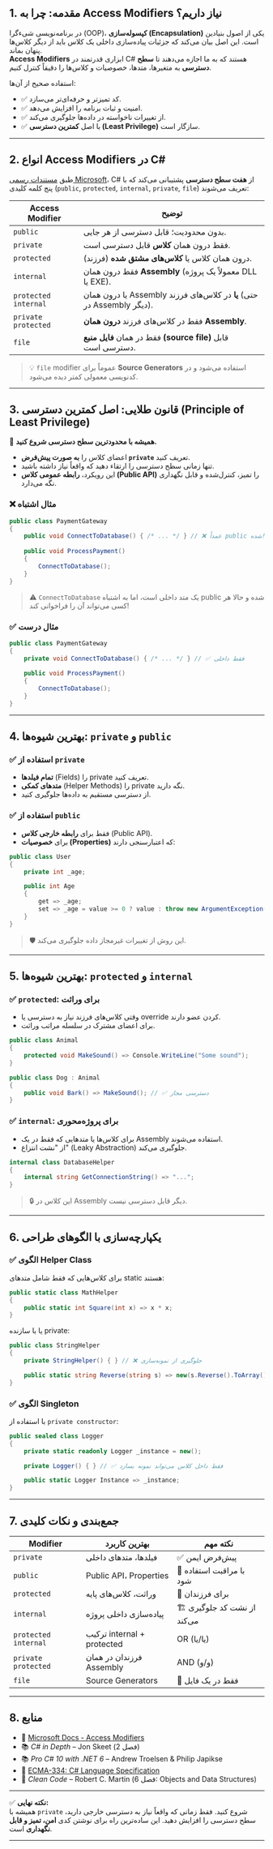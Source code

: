 ﻿

## 1. مقدمه: چرا به Access Modifiers نیاز داریم؟

در برنامه‌نویسی شیءگرا (OOP)، **کپسوله‌سازی (Encapsulation)** یکی از اصول بنیادین است. این اصل بیان می‌کند که جزئیات پیاده‌سازی داخلی یک کلاس باید از دیگر کلاس‌ها پنهان بماند.  
**Access Modifiers** ابزاری قدرتمند در C# هستند که به ما اجازه می‌دهند تا **سطح دسترسی** به متغیرها، متدها، خصوصیات و کلاس‌ها را دقیقاً کنترل کنیم.

استفاده صحیح از آن‌ها:
- ✅ کد تمیز‌تر و حرفه‌ای‌تر می‌سازد.
- ✅ امنیت و ثبات برنامه را افزایش می‌دهد.
- ✅ از تغییرات ناخواسته در داده‌ها جلوگیری می‌کند.
- ✅ با اصل **کمترین دسترسی (Least Privilege)** سازگار است.

---

## 2. انواع Access Modifiers در C#

طبق [مستندات رسمی Microsoft](https://learn.microsoft.com/en-us/dotnet/csharp/language-reference/keywords/access-modifiers)، C# از **هفت سطح دسترسی** پشتیبانی می‌کند که با پنج کلمه کلیدی (`public`, `protected`, `internal`, `private`, `file`) تعریف می‌شوند:

| Access Modifier | توضیح |
|------------------|-------|
| `public` | بدون محدودیت؛ قابل دسترسی از هر جایی. |
| `private` | فقط درون همان **کلاس** قابل دسترسی است. |
| `protected` | درون همان کلاس یا **کلاس‌های مشتق شده** (فرزند). |
| `internal` | فقط درون همان **Assembly** (معمولاً یک پروژه DLL یا EXE). |
| `protected internal` | یا درون همان Assembly **یا** در کلاس‌های فرزند (حتی در Assembly دیگر). |
| `private protected` | فقط در کلاس‌های فرزند **درون همان Assembly**. |
| `file` | فقط در همان **فایل منبع (source file)** قابل دسترسی است. |

> 💡 `file` modifier عموماً برای **Source Generators** استفاده می‌شود و در کدنویسی معمولی کمتر دیده می‌شود.

---

## 3. قانون طلایی: اصل کمترین دسترسی (Principle of Least Privilege)

🔐 **همیشه با محدودترین سطح دسترسی شروع کنید.**

- اعضای کلاس را **به صورت پیش‌فرض `private`** تعریف کنید.
- تنها زمانی سطح دسترسی را ارتقاء دهید که واقعاً نیاز داشته باشید.
- این رویکرد، **رابطه عمومی کلاس (Public API)** را تمیز، کنترل‌شده و قابل نگهداری نگه می‌دارد.

### ❌ مثال اشتباه
```csharp
public class PaymentGateway
{
    public void ConnectToDatabase() { /* ... */ } // ❌ عمداً public شده!
    
    public void ProcessPayment()
    {
        ConnectToDatabase();
    }
}
```
> ⚠️ `ConnectToDatabase` یک متد داخلی است، اما به اشتباه public شده و حالا هر کسی می‌تواند آن را فراخوانی کند!

### ✅ مثال درست
```csharp
public class PaymentGateway
{
    private void ConnectToDatabase() { /* ... */ } // ✅ فقط داخلی
    
    public void ProcessPayment()
    {
        ConnectToDatabase();
    }
}
```

---

## 4. بهترین شیوه‌ها: `private` و `public`

### ✅ استفاده از `private`
- **تمام فیلدها** (Fields) را private تعریف کنید.
- **متدهای کمکی** (Helper Methods) را private نگه دارید.
- از دسترسی مستقیم به داده‌ها جلوگیری کنید.

### ✅ استفاده از `public`
- فقط برای **رابطه خارجی کلاس** (Public API).
- برای **خصوصیات (Properties)** که اعتبارسنجی دارند:

```csharp
public class User
{
    private int _age;

    public int Age
    {
        get => _age;
        set => _age = value >= 0 ? value : throw new ArgumentException("Age cannot be negative.");
    }
}
```

> 🛡️ این روش از تغییرات غیرمجاز داده جلوگیری می‌کند.

---

## 5. بهترین شیوه‌ها: `protected` و `internal`

### ✅ `protected`: برای وراثت
- وقتی کلاس‌های فرزند نیاز به دسترسی یا override کردن عضو دارند.
- برای اعضای مشترک در سلسله مراتب وراثت.

```csharp
public class Animal
{
    protected void MakeSound() => Console.WriteLine("Some sound");
}

public class Dog : Animal
{
    public void Bark() => MakeSound(); // ✅ دسترسی مجاز
}
```

### ✅ `internal`: برای پروژه‌محوری
- برای کلاس‌ها یا متدهایی که فقط در یک Assembly استفاده می‌شوند.
- از "نشت انتزاع" (Leaky Abstraction) جلوگیری می‌کند.

```csharp
internal class DatabaseHelper
{
    internal string GetConnectionString() => "...";
}
```

> 🔒 این کلاس در Assembly دیگر قابل دسترسی نیست.

---

## 6. یکپارچه‌سازی با الگوهای طراحی

### ✅ الگوی Helper Class
برای کلاس‌هایی که فقط شامل متدهای static هستند:

```csharp
public static class MathHelper
{
    public static int Square(int x) => x * x;
}
```

یا با سازنده private:

```csharp
public class StringHelper
{
    private StringHelper() { } // ❌ جلوگیری از نمونه‌سازی

    public static string Reverse(string s) => new(s.Reverse().ToArray());
}
```

### ✅ الگوی Singleton
با استفاده از `private constructor`:

```csharp
public sealed class Logger
{
    private static readonly Logger _instance = new();

    private Logger() { } // ✅ فقط داخل کلاس می‌تواند نمونه بسازد

    public static Logger Instance => _instance;
}
```

---

## 7. جمع‌بندی و نکات کلیدی

| Modifier | بهترین کاربرد | نکته مهم |
|--------|---------------|----------|
| `private` | فیلدها، متدهای داخلی | ✅ پیش‌فرض ایمن |
| `public` | Public API، Properties | 🔐 با مراقبت استفاده شود |
| `protected` | وراثت، کلاس‌های پایه | 🧬 برای فرزندان |
| `internal` | پیاده‌سازی داخلی پروژه | 🏗️ از نشت کد جلوگیری می‌کند |
| `protected internal` | ترکیب internal + protected | OR (یا/یا) |
| `private protected` | فرزندان در همان Assembly | AND (و/و) |
| `file` | Source Generators | 📄 فقط در یک فایل |

---

## 8. منابع

- 📘 [Microsoft Docs - Access Modifiers](https://learn.microsoft.com/en-us/dotnet/csharp/language-reference/keywords/access-modifiers)
- 📚 *C# in Depth* – Jon Skeet (فصل 2)
- 📚 *Pro C# 10 with .NET 6* – Andrew Troelsen & Philip Japikse
- 📜 [ECMA-334: C# Language Specification](https://www.ecma-international.org/publications-and-standards/standards/ecma-334/)
- 📖 *Clean Code* – Robert C. Martin (فصل 6: Objects and Data Structures)

---

✅ **نکته نهایی:**  
همیشه با `private` شروع کنید. فقط زمانی که واقعاً نیاز به دسترسی خارجی دارید، سطح دسترسی را افزایش دهید. این ساده‌ترین راه برای نوشتن کدی **امن، تمیز و قابل نگهداری** است.

--- 


